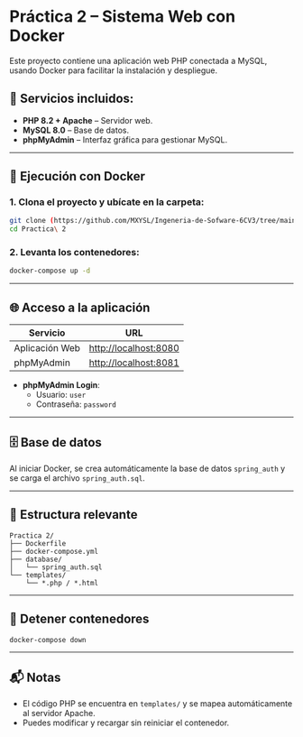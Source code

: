 
# Práctica 2 – Sistema Web con Docker

Este proyecto contiene una aplicación web PHP conectada a MySQL, usando Docker para facilitar la instalación y despliegue.

## 🚀 Servicios incluidos:
- **PHP 8.2 + Apache** – Servidor web.
- **MySQL 8.0** – Base de datos.
- **phpMyAdmin** – Interfaz gráfica para gestionar MySQL.

---

## 🐳 Ejecución con Docker

### 1. Clona el proyecto y ubícate en la carpeta:
```bash
git clone (https://github.com/MXYSL/Ingeneria-de-Sofware-6CV3/tree/main/Practica%202)
cd Practica\ 2
```

### 2. Levanta los contenedores:
```bash
docker-compose up -d
```

---

## 🌐 Acceso a la aplicación

| Servicio         | URL                             |
|------------------|---------------------------------|
| Aplicación Web   | [http://localhost:8080](http://localhost:8080) |
| phpMyAdmin       | [http://localhost:8081](http://localhost:8081) |

- **phpMyAdmin Login**:
  - Usuario: `user`
  - Contraseña: `password`

---

## 🗄️ Base de datos

Al iniciar Docker, se crea automáticamente la base de datos `spring_auth` y se carga el archivo `spring_auth.sql`.

---

## 📂 Estructura relevante
```
Practica 2/
├── Dockerfile
├── docker-compose.yml
├── database/
│   └── spring_auth.sql
└── templates/
    └── *.php / *.html
```

---

## 🛑 Detener contenedores
```bash
docker-compose down
```

---

## 📬 Notas
- El código PHP se encuentra en `templates/` y se mapea automáticamente al servidor Apache.
- Puedes modificar y recargar sin reiniciar el contenedor.
